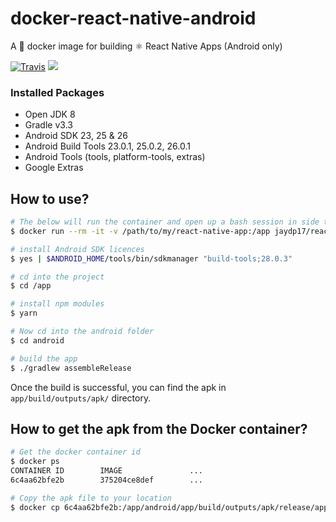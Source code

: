 # docker-react-native-android
A 🐳 docker image for building ⚛ React Native Apps (Android only)

[![Travis](https://img.shields.io/travis/jaydp17/docker-react-native-android.svg)](https://travis-ci.org/jaydp17/docker-react-native-android)
[![](https://images.microbadger.com/badges/image/jaydp17/react-native-android.svg)](https://microbadger.com/images/jaydp17/react-native-android)


### Installed Packages
- Open JDK 8
- Gradle v3.3
- Android SDK 23, 25 & 26
- Android Build Tools 23.0.1, 25.0.2, 26.0.1
- Android Tools (tools, platform-tools, extras)
- Google Extras

## How to use?
```sh
# The below will run the container and open up a bash session in side the container
$ docker run --rm -it -v /path/to/my/react-native-app:/app jaydp17/react-native-android:latest bash

# install Android SDK licences
$ yes | $ANDROID_HOME/tools/bin/sdkmanager "build-tools;28.0.3"

# cd into the project
$ cd /app

# install npm modules
$ yarn

# Now cd into the android folder
$ cd android

# build the app
$ ./gradlew assembleRelease
```
Once the build is successful, you can find the apk in `app/build/outputs/apk/` directory.


## How to get the apk from the Docker container?
```sh
# Get the docker container id
$ docker ps
CONTAINER ID        IMAGE               ...
6c4aa62bfe2b        375204ce8def        ...

# Copy the apk file to your location
$ docker cp 6c4aa62bfe2b:/app/android/app/build/outputs/apk/release/app-release.apk /path/app-release.apk
```

